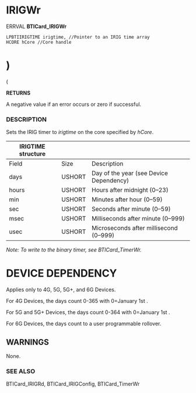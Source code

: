 # **IRIGWr**

ERRVAL **BTICard\_IRIGWr**

```
LPBTIIRIGTIME irigtime, //Pointer to an IRIG time array
HCORE hCore //Core handle
```
# )

(

**RETURNS**

A negative value if an error occurs or zero if successful.

### **DESCRIPTION**

Sets the IRIG timer to *irigtime* on the core specified by *hCore*.

| IRIGTIME structure |        |                                         |
|--------------------|--------|-----------------------------------------|
| Field              | Size   | Description                             |
| days               | USHORT | Day of the year (see Device Dependency) |
| hours              | USHORT | Hours after midnight (0–23)             |
| min                | USHORT | Minutes after hour (0–59)               |
| sec                | USHORT | Seconds after minute (0–59)             |
| msec               | USHORT | Milliseconds after minute (0–999)       |
| usec               | USHORT | Microseconds after millisecond (0–999)  |

*Note: To write to the binary timer, see BTICard\_TimerWr.*

# **DEVICE DEPENDENCY**

Applies only to 4G, 5G, 5G+, and 6G Devices.

For 4G Devices, the days count 0-365 with 0=January 1st .

For 5G and 5G+ Devices, the days count 0-364 with 0=January 1st .

For 6G Devices, the days count to a user programmable rollover.

## **WARNINGS**

None.

### **SEE ALSO**

BTICard\_IRIGRd, BTICard\_IRIGConfig, BTICard\_TimerWr
